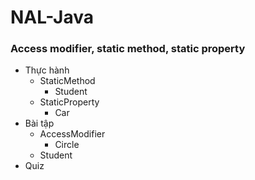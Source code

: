 # NAL-Java
### Access modifier, static method, static property
+ Thực hành
  + StaticMethod
    + Student
  + StaticProperty
    + Car
+ Bài tập
  + AccessModifier
    + Circle
  + Student
+ Quiz